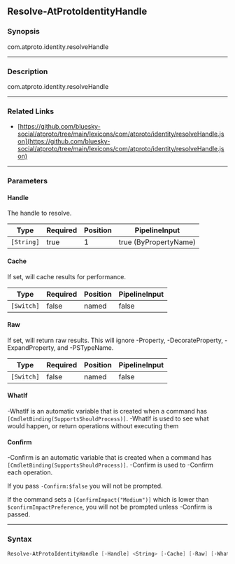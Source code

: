 Resolve-AtProtoIdentityHandle
-----------------------------




### Synopsis
com.atproto.identity.resolveHandle



---


### Description

com.atproto.identity.resolveHandle



---


### Related Links
* [https://github.com/bluesky-social/atproto/tree/main/lexicons/com/atproto/identity/resolveHandle.json](https://github.com/bluesky-social/atproto/tree/main/lexicons/com/atproto/identity/resolveHandle.json)





---


### Parameters
#### **Handle**

The handle to resolve.






|Type      |Required|Position|PipelineInput        |
|----------|--------|--------|---------------------|
|`[String]`|true    |1       |true (ByPropertyName)|



#### **Cache**

If set, will cache results for performance.






|Type      |Required|Position|PipelineInput|
|----------|--------|--------|-------------|
|`[Switch]`|false   |named   |false        |



#### **Raw**

If set, will return raw results. This will ignore -Property, -DecorateProperty, -ExpandProperty, and -PSTypeName.






|Type      |Required|Position|PipelineInput|
|----------|--------|--------|-------------|
|`[Switch]`|false   |named   |false        |



#### **WhatIf**
-WhatIf is an automatic variable that is created when a command has ```[CmdletBinding(SupportsShouldProcess)]```.
-WhatIf is used to see what would happen, or return operations without executing them
#### **Confirm**
-Confirm is an automatic variable that is created when a command has ```[CmdletBinding(SupportsShouldProcess)]```.
-Confirm is used to -Confirm each operation.

If you pass ```-Confirm:$false``` you will not be prompted.


If the command sets a ```[ConfirmImpact("Medium")]``` which is lower than ```$confirmImpactPreference```, you will not be prompted unless -Confirm is passed.



---


### Syntax
```PowerShell
Resolve-AtProtoIdentityHandle [-Handle] <String> [-Cache] [-Raw] [-WhatIf] [-Confirm] [<CommonParameters>]
```
